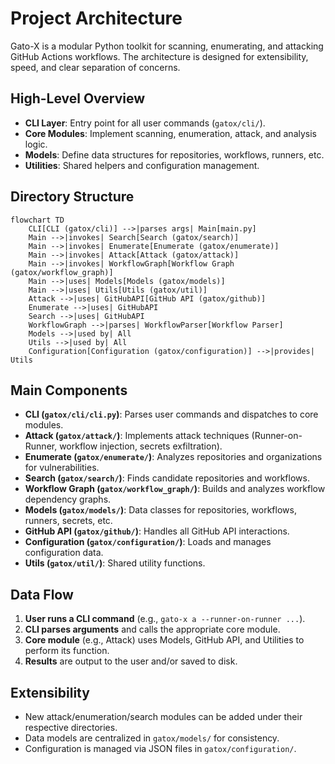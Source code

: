 # Project Architecture

Gato-X is a modular Python toolkit for scanning, enumerating, and attacking GitHub Actions workflows. The architecture is designed for extensibility, speed, and clear separation of concerns.

## High-Level Overview

- **CLI Layer**: Entry point for all user commands (`gatox/cli/`).
- **Core Modules**: Implement scanning, enumeration, attack, and analysis logic.
- **Models**: Define data structures for repositories, workflows, runners, etc.
- **Utilities**: Shared helpers and configuration management.

## Directory Structure

```mermaid
flowchart TD
    CLI[CLI (gatox/cli)] -->|parses args| Main[main.py]
    Main -->|invokes| Search[Search (gatox/search)]
    Main -->|invokes| Enumerate[Enumerate (gatox/enumerate)]
    Main -->|invokes| Attack[Attack (gatox/attack)]
    Main -->|invokes| WorkflowGraph[Workflow Graph (gatox/workflow_graph)]
    Main -->|uses| Models[Models (gatox/models)]
    Main -->|uses| Utils[Utils (gatox/util)]
    Attack -->|uses| GitHubAPI[GitHub API (gatox/github)]
    Enumerate -->|uses| GitHubAPI
    Search -->|uses| GitHubAPI
    WorkflowGraph -->|parses| WorkflowParser[Workflow Parser]
    Models -->|used by| All
    Utils -->|used by| All
    Configuration[Configuration (gatox/configuration)] -->|provides| Utils
```

## Main Components

- **CLI (`gatox/cli/cli.py`)**: Parses user commands and dispatches to core modules.
- **Attack (`gatox/attack/`)**: Implements attack techniques (Runner-on-Runner, workflow injection, secrets exfiltration).
- **Enumerate (`gatox/enumerate/`)**: Analyzes repositories and organizations for vulnerabilities.
- **Search (`gatox/search/`)**: Finds candidate repositories and workflows.
- **Workflow Graph (`gatox/workflow_graph/`)**: Builds and analyzes workflow dependency graphs.
- **Models (`gatox/models/`)**: Data classes for repositories, workflows, runners, secrets, etc.
- **GitHub API (`gatox/github/`)**: Handles all GitHub API interactions.
- **Configuration (`gatox/configuration/`)**: Loads and manages configuration data.
- **Utils (`gatox/util/`)**: Shared utility functions.

## Data Flow

1. **User runs a CLI command** (e.g., `gato-x a --runner-on-runner ...`).
2. **CLI parses arguments** and calls the appropriate core module.
3. **Core module** (e.g., Attack) uses Models, GitHub API, and Utilities to perform its function.
4. **Results** are output to the user and/or saved to disk.

## Extensibility

- New attack/enumeration/search modules can be added under their respective directories.
- Data models are centralized in `gatox/models/` for consistency.
- Configuration is managed via JSON files in `gatox/configuration/`.

